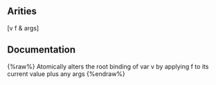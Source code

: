 ## Arities
[v f & args]

## Documentation
{%raw%}
Atomically alters the root binding of var v by applying f to its
  current value plus any args
{%endraw%}
